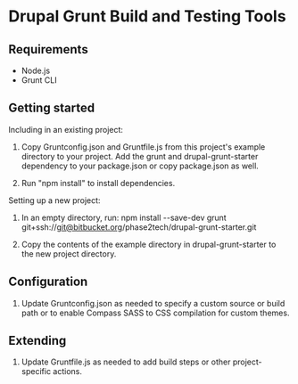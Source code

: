 Drupal Grunt Build and Testing Tools
===

Requirements
---

* Node.js
* Grunt CLI


Getting started
---

Including in an existing project:

1. Copy Gruntconfig.json and Gruntfile.js from this project's example directory to your project. Add the grunt and drupal-grunt-starter dependency to your package.json or copy package.json as well.

1. Run "npm install" to install dependencies.

Setting up a new project:

1. In an empty directory, run: npm install --save-dev grunt git+ssh://git@bitbucket.org/phase2tech/drupal-grunt-starter.git

1. Copy the contents of the example directory in drupal-grunt-starter to the new project directory.


Configuration
---

1. Update Gruntconfig.json as needed to specify a custom source or build path or to enable Compass SASS to CSS compilation for custom themes.


Extending
---

1. Update Gruntfile.js as needed to add build steps or other project-specific actions.

